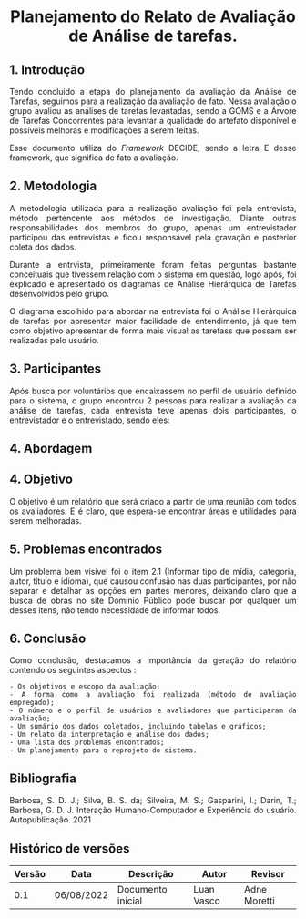 # <center> Planejamento do Relato de Avaliação de Análise de tarefas.

<div align='justify'>

## 1. Introdução
Tendo concluido a etapa do planejamento da avaliação da Análise de Tarefas, seguimos para a realização da avaliação de fato. Nessa avaliação o grupo avaliou as análises de tarefas levantadas, sendo a GOMS e a Árvore de Tarefas Concorrentes para levantar a qualidade do artefato disponível e possíveis melhoras e modificações a serem feitas. 

Esse documento utiliza do _Framework_ DECIDE, sendo a letra E desse framework, que significa de fato a avaliação.


## 2. Metodologia
A metodologia utilizada para a realização avaliação foi pela entrevista, método pertencente aos métodos de investigação. Diante outras responsabilidades dos membros do grupo, apenas um entrevistador participou das entrevistas e ficou responsável pela gravação e posterior coleta dos dados.

Durante a entrvista, primeiramente foram feitas perguntas bastante conceituais que tivessem relação com o sistema em questão, logo após, foi explicado e apresentado os diagramas de Análise Hierárquica de Tarefas desenvolvidos pelo grupo.

O diagrama escolhido para abordar na entrevista foi o Análise Hierárquica de tarefas por apresentar maior facilidade de entendimento, já que tem como objetivo apresentar de forma mais visual as tarefass que possam ser realizadas pelo usuário.

## 3. Participantes
Após busca por voluntários que encaixassem no perfil de usuário definido para o sistema, o grupo encontrou 2 pessoas para realizar a avaliação da análise de tarefas, cada entrevista teve apenas dois participantes, o entrevistador e o entrevistado, sendo eles:


## 4. Abordagem



## 4. Objetivo
O objetivo é um relatório que será criado a partir de uma reunião com todos os avaliadores. E é claro, que espera-se encontrar áreas e utilidades para serem melhoradas.

## 5. Problemas encontrados 
Um problema bem visível foi o item 2.1 (Informar tipo de mídia, categoria, autor, título e idioma), que causou confusão nas duas participantes, por não separar e detalhar as opções em partes menores, deixando claro que a busca de obras no site Domínio Público pode buscar por qualquer um desses itens, não tendo necessidade de informar todos.

## 6. Conclusão
Como conclusão, destacamos a importância da geração do relatório contendo os seguintes aspectos : 

    - Os objetivos e escopo da avaliação;
    - A forma como a avaliação foi realizada (método de avaliação empregado);
    - O número e o perfil de usuários e avaliadores que participaram da avaliação;
    - Um sumário dos dados coletados, incluindo tabelas e gráficos;
    - Um relato da interpretação e análise dos dados;
    - Uma lista dos problemas encontrados;
    - Um planejamento para o reprojeto do sistema.


## Bibliografia

Barbosa, S. D. J.; Silva, B. S. da; Silveira, M. S.; Gasparini, I.; Darin, T.; Barbosa, G. D. J. Interação Humano-Computador e Experiência do usuário. Autopublicação. 2021

## Histórico de versões

| Versão | Data       | Descrição                                 | Autor        | Revisor   |
| ------ | ---------- | ----------------------------------------- | ------------ | --------- |
| 0.1    | 06/08/2022 | Documento inicial                         | Luan Vasco  | Adne Moretti |
